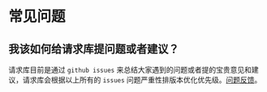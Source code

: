 # 常见问题

## 我该如何给请求库提问题或者建议？
请求库目前是通过 `github issues` 来总结大家遇到的问题或者提的宝贵意见和建议，请求库会根据以上所有的 `issues` 问题严重性排版本优化优先级。[问题反馈](https://github.com/kviewui/lwu-request/issues)。